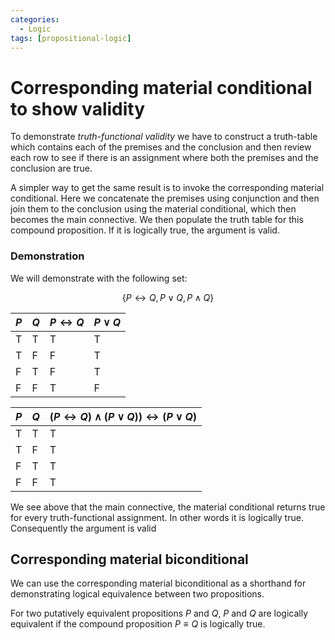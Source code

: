 ```yaml
---
categories:
  - Logic
tags: [propositional-logic]
---
```


# Corresponding material conditional to show validity

To demonstrate _truth-functional validity_ we have to construct a truth-table which contains each of the premises and the conclusion and then review each row to see if there is an assignment where both the premises and the conclusion are true.

A simpler way to get the same result is to invoke the corresponding material conditional. Here we concatenate the premises using conjunction and then join them to the conclusion using the material conditional, which then becomes the main connective. We then populate the truth table for this compound proposition. If it is logically true, the argument is valid.

### Demonstration

We will demonstrate with the following set:

$$ \{ P \leftrightarrow Q, P \lor Q, P \land Q \} $$

| $P$ | $Q$ | $P \leftrightarrow Q$ | $P \lor Q$ |
| --- | --- | --------------------- | ---------- |
| T   | T   | T                     | T          |
| T   | F   | F                     | T          |
| F   | T   | F                     | T          |
| F   | F   | T                     | F          |

| $P$ | $Q$ | $(P \leftrightarrow Q) \land (P \lor Q)) \leftrightarrow (P \lor Q)$ |
| --- | --- | -------------------------------------------------------------------- |
| T   | T   | T                                                                    |
| T   | F   | T                                                                    |
| F   | T   | T                                                                    |
| F   | F   | T                                                                    |

We see above that the main connective, the material conditional returns true for every truth-functional assignment. In other words it is logically true. Consequently the argument is valid

## Corresponding material biconditional

We can use the corresponding material biconditional as a shorthand for demonstrating logical equivalence between two propositions.

For two putatively equivalent propositions $P$ and $Q$, $P$ and $Q$ are logically equivalent if the compound proposition $P \equiv Q$ is logically true.
